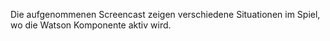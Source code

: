 Die aufgenommenen Screencast zeigen verschiedene Situationen im Spiel, wo die Watson Komponente aktiv wird.
